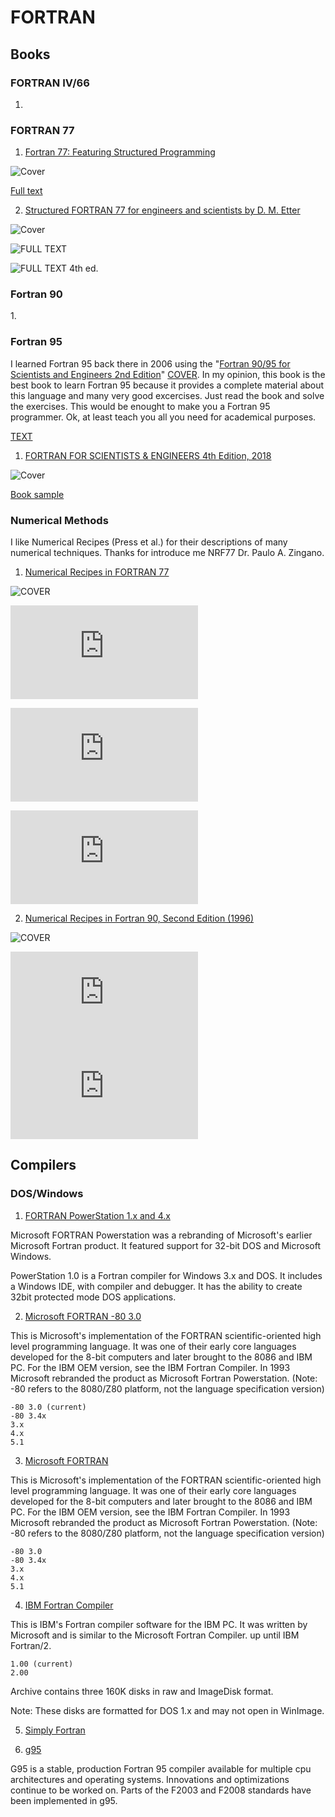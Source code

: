 # FORTRAN

## Books

### FORTRAN IV/66

1. 

### FORTRAN 77

1. [Fortran 77: Featuring Structured Programming](https://www.amazon.com/Fortran-77-Featuring-Structured-Programming/dp/020105499X)

![Cover](https://images-na.ssl-images-amazon.com/images/I/51HQ7J6CVJL._SX316_BO1,204,203,200_.jpg)

[Full text](https://archive.org/details/fortran77featuri00meis)

2. [Structured FORTRAN 77 for engineers and scientists by D. M. Etter](https://www.amazon.com/Structured-Fortran-77-Engineers-Scientists/dp/0201498545/ref=sr_1_1?ie=UTF8&qid=1546087819&sr=8-1&keywords=Structured+FORTRAN+77+for+engineers+and+scientists)

![Cover](https://proxy.duckduckgo.com/iu/?u=http%3A%2F%2Fpictures.abebooks.com%2Fisbn%2F9780805300512-us-300.jpg&f=1)

![FULL TEXT](https://archive.org/details/structuredfortra00ette_0)

![FULL TEXT 4th ed.](https://archive.org/details/structuredfortra00ette_1)

### Fortran 90

1.[]()

### Fortran 95

I learned Fortran 95 back there in 2006 using the "[Fortran 90/95 for Scientists and Engineers 2nd Edition](https://www.amazon.com/gp/product/0072825758/ref=dbs_a_def_rwt_bibl_vppi_i7)" [COVER](https://images-na.ssl-images-amazon.com/images/I/51-%2BXunL39L._SX386_BO1,204,203,200_.jpg).  In my opinion, this book is the best book to learn Fortran 95 because it provides a complete material about this language and many very good excercises. Just read the book and solve the exercises. This would be enought to make you a Fortran 95 programmer. Ok, at least teach you all you need for academical purposes. 

[TEXT](https://doc.lagout.org/programmation/Fortran/Fortran%2090-95%20for%20scientists%20and%20engineers%20-%20S.J.%20Chapman.djvu )


1. [FORTRAN FOR SCIENTISTS & ENGINEERS 4th Edition, 2018
](https://www.mheducation.com/highered/product/fortran-scientists-engineers-chapman/M0073385891.html)

![Cover](https://images-na.ssl-images-amazon.com/images/I/51mncB9WejL._AC_US218_.jpg)

[Book sample](https://pws.yazd.ac.ir/bahadory/cp/Chapman.pdf)

### Numerical Methods

I like Numerical Recipes (Press et al.) for their descriptions of many numerical techniques. Thanks for introduce me NRF77 Dr. Paulo A. Zingano.

1. [Numerical Recipes in FORTRAN 77](https://www.alibris.com/Numerical-Recipes-in-FORTRAN-77-Volume-1-Volume-1-of-FORTRAN-Numerical-Recipes-The-Art-of-Scientific-Computing-William-H-Press/book/28538345?matches=23)

![COVER](https://www2.alibris-static.com/numerical-recipes-in-fortran-77-volume-1-volume-1-of-fortran-numerical-recipes-the-art-of-scientific-computing/isbn/9780521430647_l.jpg)

![FULL TEXT Website](http://nrbook.com/a/bookfpdf.php)

![FULL TEXT Vol1](https://websites.pmc.ucsc.edu/~fnimmo/eart290c_17/NumericalRecipesinF77.pdf)

![FULL TEXT Vol2](http://www.elch.chem.msu.ru/tch/group/FortranBooks/NumericalRecipesinF90.pdf)

2. [Numerical Recipes in Fortran 90, Second Edition (1996)](http://www.nrbook.com/a/bookf90pdf.php)

![COVER](https://proxy.duckduckgo.com/iu/?u=https%3A%2F%2Ftse1.mm.bing.net%2Fth%3Fid%3DOIP.yWj1HQ8qahf56rMcETeJ4gAAAA%26pid%3D15.1&f=1)

![PDF Volume 1](http://nrbook.com/a/bookf90pdf.html)
![PDF Volume 2](http://www.elch.chem.msu.ru/tch/group/FortranBooks/NumericalRecipesinF90.pdf)
## Compilers

### DOS/Windows

1. [FORTRAN PowerStation 1.x and 4.x](https://winworldpc.com/product/fortran-powerstation/1x)

Microsoft FORTRAN Powerstation was a rebranding of Microsoft's earlier Microsoft Fortran product. It featured support for 32-bit DOS and Microsoft Windows.

PowerStation 1.0 is a Fortran compiler for Windows 3.x and DOS. It includes a Windows IDE, with compiler and debugger. It has the ability to create 32bit protected mode DOS applications.

2. [Microsoft FORTRAN -80 3.0](https://winworldpc.com/product/microsoft-fortran/80-30)

This is Microsoft's implementation of the FORTRAN scientific-oriented high level programming language. It was one of their early core languages developed for the 8-bit computers and later brought to the 8086 and IBM PC. For the IBM OEM version, see the IBM Fortran Compiler. In 1993 Microsoft rebranded the product as Microsoft Fortran Powerstation. (Note: -80 refers to the 8080/Z80 platform, not the language specification version)

    -80 3.0 (current)
    -80 3.4x
    3.x
    4.x
    5.1

3. [Microsoft FORTRAN](https://winworldpc.com/product/microsoft-fortran/5x)

This is Microsoft's implementation of the FORTRAN scientific-oriented high level programming language. It was one of their early core languages developed for the 8-bit computers and later brought to the 8086 and IBM PC. For the IBM OEM version, see the IBM Fortran Compiler. In 1993 Microsoft rebranded the product as Microsoft Fortran Powerstation. (Note: -80 refers to the 8080/Z80 platform, not the language specification version)

    -80 3.0
    -80 3.4x
    3.x
    4.x
    5.1
    
4. [IBM Fortran Compiler](https://winworldpc.com/product/ibm-cobol-compiler/1x)

This is IBM's Fortran compiler software for the IBM PC. It was written by Microsoft and is similar to the Microsoft Fortran Compiler. up until IBM Fortran/2.

    1.00 (current)
    2.00

Archive contains three 160K disks in raw and ImageDisk format.

Note: These disks are formatted for DOS 1.x and may not open in WinImage.

5. [Simply Fortran](http://simplyfortran.com/freetrial.html)

6. [g95](http://www.g95.org/index.shtml)

G95 is a stable, production Fortran 95 compiler available for multiple cpu architectures and operating systems. Innovations and optimizations continue to be worked on. Parts of the F2003 and F2008 standards have been implemented in g95.

